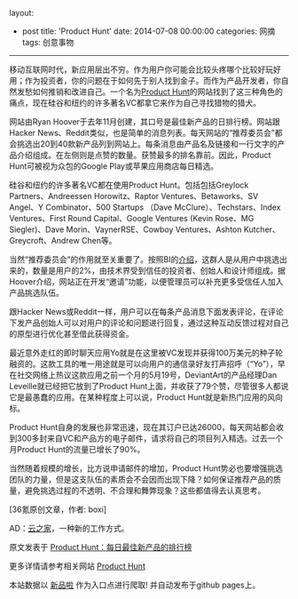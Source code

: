 layout: 
  - post 
title: 'Product Hunt' 
date: 2014-07-08 00:00:00 
categories: 网摘 
tags: 创意事物 
---

<p><img src="http://a.36krcnd.com/photo/2014/1471a1e9c58cea044cb107491a508e6e.jpg" alt=""/><br/>
移动互联网时代，新应用层出不穷。作为用户你可能会比较头疼哪个比较好玩好用；作为投资者，你的问题在于如何先于别人找到金子。而作为产品开发者，你自然发愁如何推销和改进自己。一个名为<a target="_blank" data-no-turbolink="true" href="http://www.producthunt.com/">Product Hunt</a>的网站找到了这三种角色的痛点，现在硅谷和纽约的许多著名VC都拿它来作为自己寻找猎物的猎犬。</p>

<p>网站由Ryan Hoover于去年11月创建，其口号是最佳新产品的日排行榜。网站跟Hacker News、Reddit类似，也是简单的消息列表。每天网站的“推荐委员会”都会挑选出20到40款新产品列到网站上。每条消息由产品名及链接和一行文字的产品介绍组成。在左侧则是点赞的数量。获赞最多的排名靠前。因此，Product Hunt可被视为众包的Google Play或苹果应用商店每日精选。</p>

<p>硅谷和纽约的许多著名VC都在使用Product Hunt。包括包括Greylock Partners、Andreessen Horowitz、Raptor Ventures、Betaworks、SV Angel、Y Combinator、500 Startups （Dave McClure）、Techstars、Index Ventures、First Round Capital、Google Ventures (Kevin Rose、MG Siegler)、Dave Morin、VaynerRSE、Cowboy Ventures、Ashton Kutcher、Greycroft、Andrew Chen等。<br/>
<img src="http://a.36krcnd.com/photo/2014/650f9ef9c5b9d3aa1d349651f67f7b57.png" alt=""/></p>

<p>当然“推荐委员会”的作用就至关重要了。按照BI的<a target="_blank" data-no-turbolink="true" href="http://www.businessinsider.com/product-hunt-2014-6?op=1">介绍</a>，这群人是从用户中挑选出来的，数量是用户的2%，由技术界受到信任的投资者、创始人和设计师组成。据Hoover介绍，网站正在开发“邀请”功能，以便管理员可以补充更多受信任人加入产品挑选队伍。</p>

<p>跟Hacker News或Reddit一样，用户可以在每条产品消息下面发表评论，在评论下发产品创始人可以对用户的评论和问题进行回复，通过这种互动反馈过程对自己的原型进行优化甚至借此获得资金。</p>

<p>最近意外走红的即时聊天应用Yo就是在这里被VC发现并获得100万美元的种子轮融资的。这款工具的唯一用途就是可以向用户的通信录好友打声招呼（“Yo”），早在社交网络上热议这款应用之前一个月的5月19号，DeviantArt的产品经理Dan Leveille就已经把它放到了Product Hunt上面，并收获了79个赞，尽管很多人都说它是最愚蠢的应用。在某种程度上可以说，Product Hunt就是新热门应用的风向标。<br/>
<img src="http://a.36krcnd.com/photo/2014/09d259714217e7c81d17e5971c94b6bb.png" alt=""/></p>

<p>Product Hunt自身的发展也非常迅速，现在其订户已达26000，每天网站都会收到300多封来自VC和产品方的电子邮件，请求将自己的项目列入精选。过去一个月Product Hunt的流量已增长了90%。</p>

<p>当然随着规模的增长，比方说申请邮件的增加，Product Hunt势必也要增强挑选团队的力量，但是这支队伍的素质会不会因而出现下降？如何保证推荐产品的质量，避免挑选过程的不透明、不合理和舞弊现象？这些都值得去认真思考。</p>
					<p>[<span>36氪</span>原创文章，作者: boxi]</p>
					<p>AD：<a href="http://cnrdn.com/GJWE" target="_blank">云之家</a>，一种新的工作方式。</p>  



原文发表于 [Product Hunt：每日最佳新产品的排行榜](http://www.36kr.com/p/213053.html)  

更多详情请参考相关网站 [Product Hunt](http://www.producthunt.com)  

本站数据以 [新品啦](http://xinpinla.com/) 作为入口点进行爬取! 并自动发布于github pages上。  
